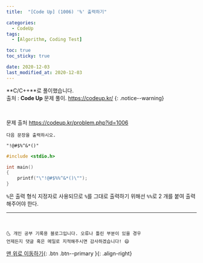```yaml
---
title:  "[Code Up] (1006) '%' 출력하기" 

categories:
  - CodeUp
tags:
  - [Algorithm, Coding Test]

toc: true
toc_sticky: true

date: 2020-12-03
last_modified_at: 2020-12-03
---
```


**C/C++**로 풀이했습니다.  
출처 : **Code Up** 문제 풀이. <https://codeup.kr/>
{: .notice--warning}

<br>

문제 출처 <https://codeup.kr/problem.php?id=1006>

```
다음 문장을 출력하시오.

"!@#$%^&*()"
```

```c
#include <stdio.h>

int main()
{
    printf("\"!@#$%%^&*()\"");
}
```

`%`은 출력 형식 지정자로 사용되므로 `%`를 그대로 출력하기 위해선 `%%`로 2 개를 붙여 출력해주어야 한다.

***
<br>

    🌜 개인 공부 기록용 블로그입니다. 오류나 틀린 부분이 있을 경우 
    언제든지 댓글 혹은 메일로 지적해주시면 감사하겠습니다! 😄

[맨 위로 이동하기](#){: .btn .btn--primary }{: .align-right}